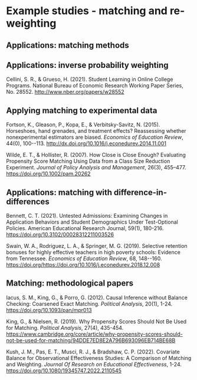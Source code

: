 # Example studies - matching and re-weighting

## Applications: matching methods

## Applications: inverse probability weighting

Cellini, S. R., & Grueso, H. (2021). Student Learning in Online College Programs. National Bureau of Economic Research Working Paper Series, No. 28552. http://www.nber.org/papers/w28552

## Applying matching to experimental data

Fortson, K., Gleason, P., Kopa, E., & Verbitsky-Savitz, N. (2015). Horseshoes, hand grenades, and treatment effects? Reassessing whether nonexperimental estimators are biased. *Economics of Education Review*, 44(0), 100--113. http://dx.doi.org/10.1016/j.econedurev.2014.11.001

Wilde, E. T., & Hollister, R. (2007). How Close is Close Enough? Evaluating Propensity Score Matching Using Data from a Class Size Reduction Experiment. *Journal of Policy
Analysis and Management*, 26(3), 455–477. https://doi.org/10.1002/pam.20262

## Applications: matching with difference-in-differences

Bennett, C. T. (2021). Untested Admissions: Examining Changes in Application Behaviors and Student Demographics Under Test-Optional Policies. American Educational Research Journal, 59(1), 180-216. https://doi.org/10.3102/00028312211003526

Swain, W. A., Rodriguez, L. A., & Springer, M. G. (2019). Selective retention bonuses for highly effective teachers in high poverty schools: Evidence from Tennessee. *Economics of Education Review*, 68, 148--160. https://doi.org/https://doi.org/10.1016/j.econedurev.2018.12.008 

## Matching: methodological papers

Iacus, S. M., King, G., & Porro, G. (2012). Causal Inference without Balance Checking: Coarsened Exact Matching. *Political Analysis*, 20(1), 1-24. https://doi.org/10.1093/pan/mpr013 

King, G., & Nielsen, R. (2019). Why Propensity Scores Should Not Be Used for Matching. *Political Analysis*, 27(4), 435-454. https://www.cambridge.org/core/article/why-propensity-scores-should-not-be-used-for-matching/94DDE7ED8E2A796B693096EB714BE68B

Kush, J. M., Pas, E. T., Musci, R. J., & Bradshaw, C. P. (2022). Covariate Balance for Observational Effectiveness Studies: A Comparison of Matching and Weighting. *Journal Of Research on Educational Effectiveness*, 1-24. https://doi.org/10.1080/19345747.2022.2110545
